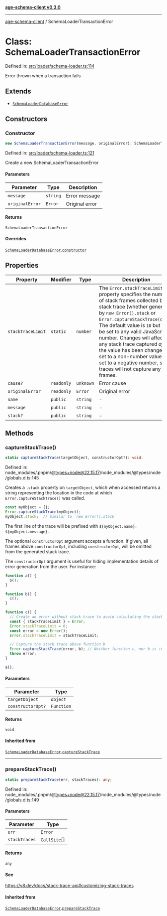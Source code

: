 [**age-schema-client v0.3.0**](../index.md)

***

[age-schema-client](../index.md) / SchemaLoaderTransactionError

# Class: SchemaLoaderTransactionError

Defined in: [src/loader/schema-loader.ts:114](https://github.com/standardbeagle/ageSchemaClient/blob/main/src/loader/schema-loader.ts#L114)

Error thrown when a transaction fails

## Extends

- [`SchemaLoaderDatabaseError`](SchemaLoaderDatabaseError.md)

## Constructors

### Constructor

```ts
new SchemaLoaderTransactionError(message, originalError): SchemaLoaderTransactionError;
```

Defined in: [src/loader/schema-loader.ts:121](https://github.com/standardbeagle/ageSchemaClient/blob/main/src/loader/schema-loader.ts#L121)

Create a new SchemaLoaderTransactionError

#### Parameters

| Parameter | Type | Description |
| ------ | ------ | ------ |
| `message` | `string` | Error message |
| `originalError` | `Error` | Original error |

#### Returns

`SchemaLoaderTransactionError`

#### Overrides

[`SchemaLoaderDatabaseError`](SchemaLoaderDatabaseError.md).[`constructor`](SchemaLoaderDatabaseError.md#constructor)

## Properties

| Property | Modifier | Type | Description | Inherited from | Defined in |
| ------ | ------ | ------ | ------ | ------ | ------ |
| <a id="stacktracelimit"></a> `stackTraceLimit` | `static` | `number` | The `Error.stackTraceLimit` property specifies the number of stack frames collected by a stack trace (whether generated by `new Error().stack` or `Error.captureStackTrace(obj)`). The default value is `10` but may be set to any valid JavaScript number. Changes will affect any stack trace captured _after_ the value has been changed. If set to a non-number value, or set to a negative number, stack traces will not capture any frames. | [`SchemaLoaderDatabaseError`](SchemaLoaderDatabaseError.md).[`stackTraceLimit`](SchemaLoaderDatabaseError.md#stacktracelimit) | node\_modules/.pnpm/@types+node@22.15.17/node\_modules/@types/node/globals.d.ts:161 |
| <a id="cause"></a> `cause?` | `readonly` | `unknown` | Error cause | [`SchemaLoaderDatabaseError`](SchemaLoaderDatabaseError.md).[`cause`](SchemaLoaderDatabaseError.md#cause) | [src/loader/schema-loader.ts:68](https://github.com/standardbeagle/ageSchemaClient/blob/main/src/loader/schema-loader.ts#L68) |
| <a id="originalerror"></a> `originalError` | `readonly` | `Error` | Original error | [`SchemaLoaderDatabaseError`](SchemaLoaderDatabaseError.md).[`originalError`](SchemaLoaderDatabaseError.md#originalerror) | [src/loader/schema-loader.ts:105](https://github.com/standardbeagle/ageSchemaClient/blob/main/src/loader/schema-loader.ts#L105) |
| <a id="name"></a> `name` | `public` | `string` | - | [`SchemaLoaderDatabaseError`](SchemaLoaderDatabaseError.md).[`name`](SchemaLoaderDatabaseError.md#name) | node\_modules/.pnpm/typescript@5.8.3/node\_modules/typescript/lib/lib.es5.d.ts:1076 |
| <a id="message"></a> `message` | `public` | `string` | - | [`SchemaLoaderDatabaseError`](SchemaLoaderDatabaseError.md).[`message`](SchemaLoaderDatabaseError.md#message) | node\_modules/.pnpm/typescript@5.8.3/node\_modules/typescript/lib/lib.es5.d.ts:1077 |
| <a id="stack"></a> `stack?` | `public` | `string` | - | [`SchemaLoaderDatabaseError`](SchemaLoaderDatabaseError.md).[`stack`](SchemaLoaderDatabaseError.md#stack) | node\_modules/.pnpm/typescript@5.8.3/node\_modules/typescript/lib/lib.es5.d.ts:1078 |

## Methods

### captureStackTrace()

```ts
static captureStackTrace(targetObject, constructorOpt?): void;
```

Defined in: node\_modules/.pnpm/@types+node@22.15.17/node\_modules/@types/node/globals.d.ts:145

Creates a `.stack` property on `targetObject`, which when accessed returns
a string representing the location in the code at which
`Error.captureStackTrace()` was called.

```js
const myObject = {};
Error.captureStackTrace(myObject);
myObject.stack;  // Similar to `new Error().stack`
```

The first line of the trace will be prefixed with
`${myObject.name}: ${myObject.message}`.

The optional `constructorOpt` argument accepts a function. If given, all frames
above `constructorOpt`, including `constructorOpt`, will be omitted from the
generated stack trace.

The `constructorOpt` argument is useful for hiding implementation
details of error generation from the user. For instance:

```js
function a() {
  b();
}

function b() {
  c();
}

function c() {
  // Create an error without stack trace to avoid calculating the stack trace twice.
  const { stackTraceLimit } = Error;
  Error.stackTraceLimit = 0;
  const error = new Error();
  Error.stackTraceLimit = stackTraceLimit;

  // Capture the stack trace above function b
  Error.captureStackTrace(error, b); // Neither function c, nor b is included in the stack trace
  throw error;
}

a();
```

#### Parameters

| Parameter | Type |
| ------ | ------ |
| `targetObject` | `object` |
| `constructorOpt?` | `Function` |

#### Returns

`void`

#### Inherited from

[`SchemaLoaderDatabaseError`](SchemaLoaderDatabaseError.md).[`captureStackTrace`](SchemaLoaderDatabaseError.md#capturestacktrace)

***

### prepareStackTrace()

```ts
static prepareStackTrace(err, stackTraces): any;
```

Defined in: node\_modules/.pnpm/@types+node@22.15.17/node\_modules/@types/node/globals.d.ts:149

#### Parameters

| Parameter | Type |
| ------ | ------ |
| `err` | `Error` |
| `stackTraces` | `CallSite`[] |

#### Returns

`any`

#### See

https://v8.dev/docs/stack-trace-api#customizing-stack-traces

#### Inherited from

[`SchemaLoaderDatabaseError`](SchemaLoaderDatabaseError.md).[`prepareStackTrace`](SchemaLoaderDatabaseError.md#preparestacktrace)
